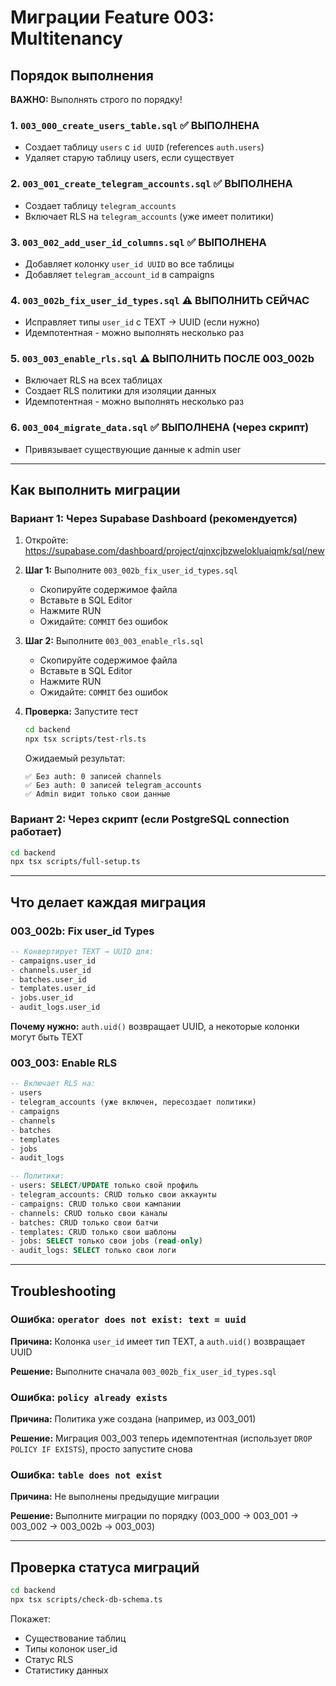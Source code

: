 # Миграции Feature 003: Multitenancy

## Порядок выполнения

**ВАЖНО:** Выполнять строго по порядку!

### 1. `003_000_create_users_table.sql` ✅ ВЫПОЛНЕНА
- Создает таблицу `users` с `id UUID` (references `auth.users`)
- Удаляет старую таблицу users, если существует

### 2. `003_001_create_telegram_accounts.sql` ✅ ВЫПОЛНЕНА
- Создает таблицу `telegram_accounts`
- Включает RLS на `telegram_accounts` (уже имеет политики)

### 3. `003_002_add_user_id_columns.sql` ✅ ВЫПОЛНЕНА
- Добавляет колонку `user_id UUID` во все таблицы
- Добавляет `telegram_account_id` в campaigns

### 4. `003_002b_fix_user_id_types.sql` ⚠️ ВЫПОЛНИТЬ СЕЙЧАС
- Исправляет типы `user_id` с TEXT → UUID (если нужно)
- Идемпотентная - можно выполнять несколько раз

### 5. `003_003_enable_rls.sql` ⚠️ ВЫПОЛНИТЬ ПОСЛЕ 003_002b
- Включает RLS на всех таблицах
- Создает RLS политики для изоляции данных
- Идемпотентная - можно выполнять несколько раз

### 6. `003_004_migrate_data.sql` ✅ ВЫПОЛНЕНА (через скрипт)
- Привязывает существующие данные к admin user

---

## Как выполнить миграции

### Вариант 1: Через Supabase Dashboard (рекомендуется)

1. Откройте: https://supabase.com/dashboard/project/qjnxcjbzwelokluaiqmk/sql/new

2. **Шаг 1:** Выполните `003_002b_fix_user_id_types.sql`
   - Скопируйте содержимое файла
   - Вставьте в SQL Editor
   - Нажмите RUN
   - Ожидайте: `COMMIT` без ошибок

3. **Шаг 2:** Выполните `003_003_enable_rls.sql`
   - Скопируйте содержимое файла
   - Вставьте в SQL Editor
   - Нажмите RUN
   - Ожидайте: `COMMIT` без ошибок

4. **Проверка:** Запустите тест
   ```bash
   cd backend
   npx tsx scripts/test-rls.ts
   ```

   Ожидаемый результат:
   ```
   ✅ Без auth: 0 записей channels
   ✅ Без auth: 0 записей telegram_accounts
   ✅ Admin видит только свои данные
   ```

### Вариант 2: Через скрипт (если PostgreSQL connection работает)

```bash
cd backend
npx tsx scripts/full-setup.ts
```

---

## Что делает каждая миграция

### 003_002b: Fix user_id Types

```sql
-- Конвертирует TEXT → UUID для:
- campaigns.user_id
- channels.user_id
- batches.user_id
- templates.user_id
- jobs.user_id
- audit_logs.user_id
```

**Почему нужно:** `auth.uid()` возвращает UUID, а некоторые колонки могут быть TEXT

### 003_003: Enable RLS

```sql
-- Включает RLS на:
- users
- telegram_accounts (уже включен, пересоздает политики)
- campaigns
- channels
- batches
- templates
- jobs
- audit_logs

-- Политики:
- users: SELECT/UPDATE только свой профиль
- telegram_accounts: CRUD только свои аккаунты
- campaigns: CRUD только свои кампании
- channels: CRUD только свои каналы
- batches: CRUD только свои батчи
- templates: CRUD только свои шаблоны
- jobs: SELECT только свои jobs (read-only)
- audit_logs: SELECT только свои логи
```

---

## Troubleshooting

### Ошибка: `operator does not exist: text = uuid`

**Причина:** Колонка `user_id` имеет тип TEXT, а `auth.uid()` возвращает UUID

**Решение:** Выполните сначала `003_002b_fix_user_id_types.sql`

### Ошибка: `policy already exists`

**Причина:** Политика уже создана (например, из 003_001)

**Решение:** Миграция 003_003 теперь идемпотентная (использует `DROP POLICY IF EXISTS`), просто запустите снова

### Ошибка: `table does not exist`

**Причина:** Не выполнены предыдущие миграции

**Решение:** Выполните миграции по порядку (003_000 → 003_001 → 003_002 → 003_002b → 003_003)

---

## Проверка статуса миграций

```bash
cd backend
npx tsx scripts/check-db-schema.ts
```

Покажет:
- Существование таблиц
- Типы колонок user_id
- Статус RLS
- Статистику данных
